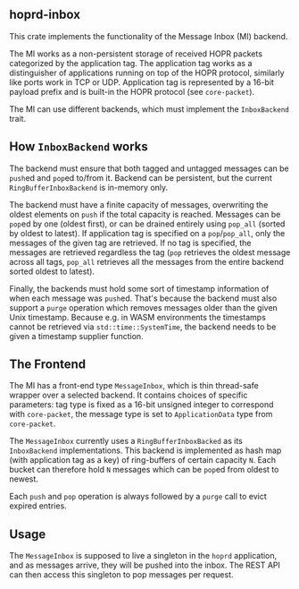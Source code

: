 hoprd-inbox
----

This crate implements the functionality of the Message Inbox (MI) backend.

The MI works as a non-persistent storage of received HOPR packets categorized by the application tag.
The application tag works as a distinguisher of applications running on top of the HOPR protocol, similarly like
ports work in TCP or UDP.
Application tag is represented by a 16-bit payload prefix and is built-in the HOPR protocol (see `core-packet`).

The MI can use different backends, which must implement the `InboxBackend` trait.

## How `InboxBackend` works
The backend must ensure that both tagged and untagged messages can be `push`ed and `pop`ed to/from it.
Backend can be persistent, but the current `RingBufferInboxBackend` is in-memory only.

The backend must have a finite capacity of messages, overwriting the oldest elements on `push` if the total capacity is reached.
Messages can be `pop`ed by one (oldest first), or can be drained entirely using `pop_all` (sorted by oldest to latest).
If application tag is specified on a `pop`/`pop_all`, only the messages of the given tag are retrieved. If no tag is
specified, the messages are retrieved regardless the tag (`pop` retrieves the oldest message across all tags, `pop_all`
retrieves all the messages from the entire backend sorted oldest to latest).

Finally, the backends must hold some sort of timestamp information of when each message was `push`ed. That's because
the backend must also support a `purge` operation which removes messages older than the given Unix timestamp.
Because e.g. in WASM environments the timestamps cannot be retrieved via `std::time::SystemTime`, the backend needs to
be given a timestamp supplier function.

## The Frontend

The MI has a front-end type `MessageInbox`, which is thin thread-safe wrapper over a selected backend. It contains choices
of specific parameters: tag type is fixed as a 16-bit unsigned integer to correspond with `core-packet`, the message
type is set to `ApplicationData` type from `core-packet`.

The `MessageInbox` currently uses a `RingBufferInboxBacked` as its `InboxBackend` implementations.
This backend is implemented as hash map (with application tag as a key) of ring-buffers of certain capacity `N`.
Each bucket can therefore hold `N` messages which can be `pop`ed from oldest to newest.

Each `push` and `pop` operation is always followed by a `purge` call to evict expired entries.

## Usage

The `MessageInbox` is supposed to live a singleton in the `hoprd` application, and as messages arrive, they
will be pushed into the inbox. The REST API can then access this singleton to pop messages per request.

